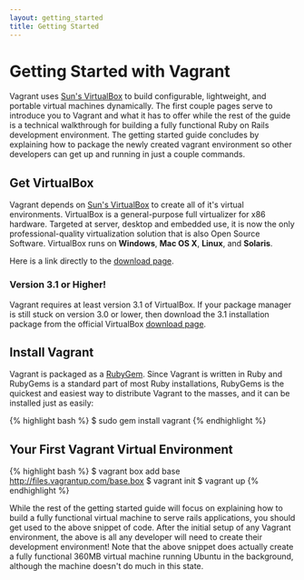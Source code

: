 ```yaml
---
layout: getting_started
title: Getting Started
---
```

# Getting Started with Vagrant

Vagrant uses [Sun's VirtualBox](http://www.virtualbox.org)
to build configurable, lightweight, and portable virtual machines dynamically.
The first couple pages serve to introduce you to Vagrant and what it has
to offer while the rest of the guide is a technical walkthrough for building a
fully functional Ruby on Rails development environment. The getting started
guide concludes by explaining how to package the newly created vagrant environment
so other developers can get up and running in just a couple commands.

## Get VirtualBox

Vagrant depends on [Sun's VirtualBox](http://www.virtualbox.org) to create all of
it's virtual environments. VirtualBox is a general-purpose full virtualizer for
x86 hardware. Targeted at server, desktop and embedded use, it is now the only
professional-quality virtualization solution that is also Open Source Software.
VirtualBox runs on **Windows**, **Mac OS X**, **Linux**, and **Solaris**.

Here is a link directly to the [download page](http://www.virtualbox.org/wiki/Downloads).

<div class="info">
  <h3>Version 3.1 or Higher!</h3>
  <p>
    Vagrant requires at least version 3.1 of VirtualBox. If your package manager is still
    stuck on version 3.0 or lower, then download the 3.1 installation package from the official VirtualBox
    <a href="http://www.virtualbox.org/wiki/Downloads">download page</a>.
  </p>
</div>

## Install Vagrant

Vagrant is packaged as a [RubyGem](http://rubygems.org/). Since Vagrant is written
in Ruby and RubyGems is a standard part of most Ruby installations, RubyGems is the
quickest and easiest way to distribute Vagrant to the masses, and it can be installed
just as easily:

{% highlight bash %}
$ sudo gem install vagrant
{% endhighlight %}

## Your First Vagrant Virtual Environment

{% highlight bash %}
$ vagrant box add base http://files.vagrantup.com/base.box
$ vagrant init
$ vagrant up
{% endhighlight %}

While the rest of the getting started guide will focus on explaining how to
build a fully functional virtual machine to serve rails applications, you
should get used to the above snippet of code. After the initial setup of
any Vagrant environment, the above is all any developer will need to create
their development environment! Note that the above snippet does actually
create a fully functional 360MB virtual machine running Ubuntu in the
background, although the machine doesn't do much in this state.